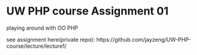 UW PHP course Assignment 01
==========

<p>playing around with OO PHP</p>
see assignment here(private repo): https://github.com/jayzeng/UW-PHP-course/lecture/lecture1/
